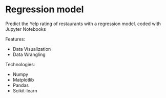 # Regression model
Predict the Yelp rating of restaurants with a regression model.
coded with Jupyter Notebooks

Features:
- Data Visualization
- Data Wrangling

Technologies:
- Numpy
- Matplotlib
- Pandas
- Scikit-learn
